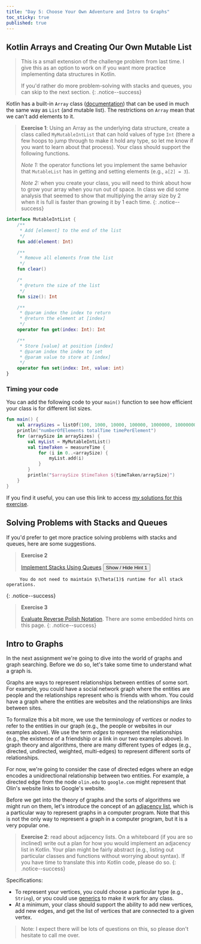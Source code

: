 ```yaml
---
title: "Day 5: Choose Your Own Adventure and Intro to Graphs"
toc_sticky: true
published: true
---
```


## Kotlin Arrays and Creating Our Own Mutable List

> This is a small extension of the challenge problem from last time.  I give this as an option to work on if you want more practice implementing data structures in Kotlin.
> 
> If you'd rather do more problem-solving with stacks and queues, you can skip to the next section.
{: .notice--success}

Kotlin has a built-in ``Array`` class ([documentation](https://kotlinlang.org/docs/arrays.html)) that can be used in much the same way as ``List`` (and mutable list).  The restrictions on ``Array`` mean that we can't add elements to it.

> **Exercise 1**: Using an Array as the underlying data structure, create a class called ``MyMutableIntList`` that can hold values of type ``Int`` (there a few hoops to jump through to make it hold any type, so let me know if you want to learn about that process).  Your class should support the following functions.
> 
> *Note 1:* the operator functions let you implement the same behavior that ``MutableList`` has in getting and setting elements (e.g., ``a[2] = 3``).
> 
> *Note 2:* when you create your class, you will need to think about how to grow your array when you run out of space.  In class we did some analysis that seemed to show that multiplying the array size by $2$ when it is full is faster than growing it by 1 each time.
{: .notice--success}

```kotlin
interface MutableIntList {
    /**
     * Add [element] to the end of the list
     */
    fun add(element: Int)

    /**
     * Remove all elements from the list
     */
    fun clear()

    /*
     * @return the size of the list
     */
    fun size(): Int

    /**
     * @param index the index to return
     * @return the element at [index]
     */
    operator fun get(index: Int): Int

    /**
     * Store [value] at position [index]
     * @param index the index to set
     * @param value to store at [index]
     */
    operator fun set(index: Int, value: int)
}
```

### Timing your code

You can add the following code to your ``main()`` function to see how efficient your class is for different list sizes.

```kotlin
fun main() {
    val arraySizes = listOf(100, 1000, 10000, 100000, 1000000, 10000000, 100000000)
    println("numberOfElements totalTime timePerElement")
    for (arraySize in arraySizes) {
        val myList = MyMutableIntList()
        val timeTaken = measureTime {
            for (i in 0..<arraySize) {
                myList.add(i)
            }
        }
        println("$arraySize $timeTaken ${timeTaken/arraySize}")
    }
}
```

If you find it useful, you can use this link to access [my solutions for this exercise](https://github.com/OlinDSA2024/Day05Finished).

## Solving Problems with Stacks and Queues

If you'd prefer to get more practice solving problems with stacks and queues, here are some suggestions.

> **Exercise 2**
> 
> [Implement Stacks Using Queues](https://leetcode.com/problems/implement-stack-using-queues/description/?envType=problem-list-v2&envId=stack)
>    <button onclick="HideShowElement('HideShow1')">Show / Hide Hint 1</button>
>    <div id="HideShow1" style="display:none">
         You do not need to maintain $\Theta(1)$ runtime for all stack operations.
>    </div>
{: .notice--success}

> **Exercise 3**
>
> [Evaluate Reverse Polish Notation](https://neetcode.io/problems/evaluate-reverse-polish-notation?list=neetcode150).  There are some embedded hints on this page.
{: .notice--success}

## Intro to Graphs

In the next assignment we're going to dive into the world of graphs and graph searching.  Before we do so, let's take some time to understand what a graph is.

Graphs are ways to represent relationships between entities of some sort.  For example, you could have a social network graph where the entities are people and the relationships represent who is friends with whom.  You could have a graph where the entities are websites and the relationships are links between sites.

To formalize this a bit more, we use the terminology of *vertices* or *nodes* to refer to the entities in our graph (e.g., the people or websites in our examples above).  We use the term *edges* to represent the relationships (e.g., the existence of a friendship or a link in our two examples above).  In graph theory and algorithms, there are many different types of edges (e.g., directed, undirected, weighted, multi-edges) to represent different sorts of relationships.

For now, we're going to consider the case of directed edges where an edge encodes a unidirectional relationship between two entities.  For example, a directed edge from the node ``olin.edu`` to ``google.com`` might represent that Olin's website links to Google's website.

Before we get into the theory of graphs and the sorts of algorithms we might run on them, let's introduce the concept of an [adjacency list](https://en.wikipedia.org/wiki/Adjacency_list), which is a particular way to represent graphs in a computer program.  Note that this is not the only way to represent a graph in a computer program, but it is a very popular one.

> **Exercise 2**: read about adjacency lists.  On a whiteboard (if you are so inclined) write out a plan for how you would implement an adjacency list in Kotlin.  Your plan might be fairly abstract (e.g., listing out particular classes and functions without worrying about syntax).  If you have time to translate this into Kotlin code, please do so.
{: .notice--success}

Specifications:
* To represent your vertices, you could choose a particular type (e.g., ``String``), or you could use [generics](https://kotlinlang.org/docs/generics.html) to make it work for any class.
* At a minimum, your class should support the ability to add new vertices, add new edges, and get the list of vertices that are connected to a given vertex.

> Note: I expect there will be lots of questions on this, so please don't hesitate to call me over.